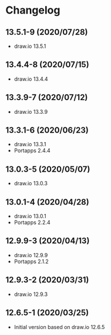 # Changelog

## 13.5.1-9 (2020/07/28)

* draw.io 13.5.1

## 13.4.4-8 (2020/07/15)

* draw.io 13.4.4

## 13.3.9-7 (2020/07/12)

* draw.io 13.3.9

## 13.3.1-6 (2020/06/23)

* draw.io 13.3.1
* Portapps 2.4.4

## 13.0.3-5 (2020/05/07)

* draw.io 13.0.3

## 13.0.1-4 (2020/04/28)

* draw.io 13.0.1
* Portapps 2.2.4

## 12.9.9-3 (2020/04/13)

* draw.io 12.9.9
* Portapps 2.1.2

## 12.9.3-2 (2020/03/31)

* draw.io 12.9.3

## 12.6.5-1 (2020/03/25)

* Initial version based on draw.io 12.6.5
